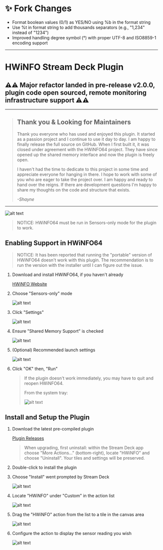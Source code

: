# ✨ Fork Changes

- Format boolean values (0/1) as YES/NO using %b in the format string
- Use %t in format string to add thousands separators (e.g., "1,234" instead of "1234")
- Improved handling degree symbol (°) with proper UTF-8 and ISO8859-1 encoding support

---

# HWiNFO Stream Deck Plugin

## ⚠⚠ Major refactor landed in pre-release v2.0.0, plugin code open sourced, remote monitoring infrastructure support ⚠⚠

---

>## Thank you & Looking for Maintainers
>
>Thank you everyone who has used and enjoyed this plugin. It started as a passion project and I continue to use it day to day. I am happy to finally release the full source on GitHub. When I first built it, it was closed under agreement with the HWiNFO64 project. They have since opened up the shared memory interface and now the plugin is freely open.
>
>I haven't had the time to dedicate to this project in some time and appreciate everyone for hanging in there. I hope to work with some of you who are eager to take the project over. I am happy and ready to hand over the reigns. If there are development questions I'm happy to share my thoughts on the code and structure that exists.
>
>*-Shayne*

---

![alt text](images/demo.gif "HWiNFO64 Stream Deck Plugin Demo")

> NOTICE: HWiNFO64 must be run in Sensors-only mode for the plugin to work.

## Enabling Support in HWiNFO64

> NOTICE: It has been reported that running the "portable" version of HWiNFO64 doesn't work with this plugin. The recommendation is to run the version with the installer until I can figure out the issue.

1. Download and install HWiNFO64, if you haven't already

    [HWiNFO Website](https://www.hwinfo.com)

2. Choose "Sensors-only" mode

    ![alt text](images/sensorsonly.png "HWiNFO64 Sensors Only")

3. Click "Settings"

    ![alt text](images/clicksettings.png "HWiNFO64 Click Settings")

4. Ensure "Shared Memory Support" is checked

    ![alt text](images/sharedmemory.png "HWiNFO64 Settings")

5. (Optional) Recommended launch settings

    ![alt text](images/recommendedsettings.png "Quit HWiNFO64")

6. Click "OK" then, "Run"

    > If the plugin doesn't work immediately, you may have to quit and reopen HWiNFO64.
    >
    > From the system tray:
    >
    > ![alt text](images/contextquit.png "Quit HWiNFO64")


## Install and Setup the Plugin

1. Download the latest pre-compiled plugin

    [Plugin Releases](../../releases)

    > When upgrading, first uninstall: within the Stream Deck app choose "More Actions..." (bottom-right), locate "HWiNFO" and choose "Uninstall". Your tiles and settings will be preserved.

2. Double-click to install the plugin

3. Choose "Install" went prompted by Stream Deck

    ![alt text](images/streamdeckinstall.png "Stream Deck Plugin Installation")

4. Locate "HWiNFO" under "Custom" in the action list

    ![alt text](images/streamdeckactionlist.png "Stream Deck Action List")

5. Drag the "HWiNFO" action from the list to a tile in the canvas area

    ![alt text](images/dragaction.gif "Drag Action")

6. Configure the action to display the sensor reading you wish

    ![alt text](images/configureaction.gif "Configure Action")
